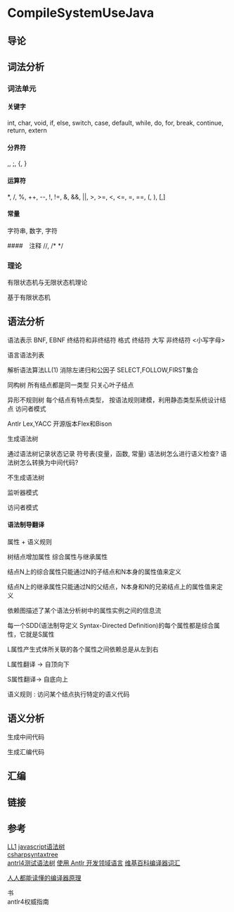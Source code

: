 # CompileSystemUseJava

## 导论

## 词法分析

### 词法单元

#### 关键字
 int, char, void, if, else, switch, case, default, while, do, for, break, continue, return, extern

 #### 分界符
 ,, ;, {, }
 #### 运算符
 *, /, %, ++, --, !, !=, &, &&, ||, >, >=, <, <=, =, ==, (, ), [,]

 #### 常量
 字符串, 数字, 字符

 ####　注释
 //,  /* */

### 理论
有限状态机与无限状态机理论

基于有限状态机

## 语法分析
语法表示  BNF, EBNF  终结符和非终结符
格式 终结符 大写
非终结符  <小写字母>

语言语法列表  


解析语法算法LL(1)  消除左递归和公因子   SELECT,FOLLOW,FIRST集合  

同构树 所有结点都是同一类型  只关心叶子结点

异形不规则树 每个结点有特点类型， 按语法规则建模，利用静态类型系统设计结点
访问者模式

Antlr   Lex,YACC 开源版本Flex和Bison

生成语法树

通过语法树记录状态记录 符号表(变量，函数, 常量)
语法树怎么进行语义检查?
语法树怎么转换为中间代码?



不生成语法树

监听器模式

访问者模式

#### 语法制导翻译

属性 + 语义规则 

树结点增加属性 综合属性与继承属性

结点N上的综合属性只能通过N的子结点和N本身的属性值来定义

结点N上的继承属性只能通过N的父结点，N本身和N的兄弟结点上的属性值来定义

依赖图描述了某个语法分析树中的属性实例之间的信息流

每一个SDD(语法制导定义 Syntax-Directed Definition)的每个属性都是综合属性，它就是S属性

L属性产生式体所关联的各个属性之间依赖总是从左到右

L属性翻译 -> 自顶向下

S属性翻译-> 自底向上

语义规则 : 访问某个结点执行特定的语义代码



## 语义分析

生成中间代码

生成汇编代码

## 汇编


## 链接

## 参考
[LL1](http://www.cs.ecu.edu/karl/5220/spr16-large/Notes/Top-down/LL1.html)
[javascript语法树](https://astexplorer.net/)  
[csharpsyntaxtree](https://docs.microsoft.com/en-us/dotnet/api/microsoft.codeanalysis.csharp.csharpsyntaxtree?view=roslyn-dotnet)  
[antrl4测试语法树](https://github.com/antlr/antlr4/blob/master/doc/getting-started.md)
[使用 Antlr 开发领域语言](https://www.ibm.com/developerworks/cn/java/j-lo-antlr/index.html)
[维基百科编译器词汇](https://en.wikipedia.org/wiki/Compiler)  

[人人都能读懂的编译器原理](<http://blog.jobbole.com/114466/>)

书  
antlr4权威指南